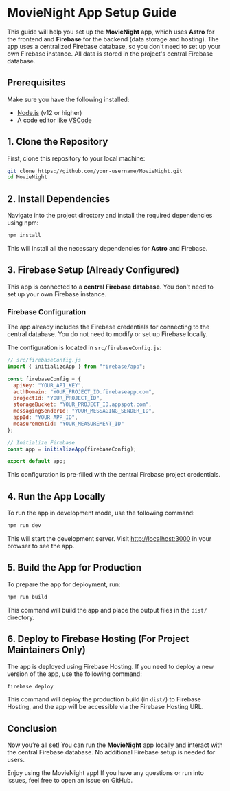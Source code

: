 # MovieNight App Setup Guide

This guide will help you set up the **MovieNight** app, which uses **Astro** for the frontend and **Firebase** for the backend (data storage and hosting).
The app uses a centralized Firebase database, so you don't need to set up your own Firebase instance. All data is stored in the project's central Firebase database.

## Prerequisites

Make sure you have the following installed:
- [Node.js](https://nodejs.org/) (v12 or higher)
- A code editor like [VSCode](https://code.visualstudio.com/)

## 1. Clone the Repository

First, clone this repository to your local machine:
```bash
git clone https://github.com/your-username/MovieNight.git
cd MovieNight
```

## 2. Install Dependencies

Navigate into the project directory and install the required dependencies using npm:
```bash
npm install
```

This will install all the necessary dependencies for **Astro** and Firebase.

## 3. Firebase Setup (Already Configured)

This app is connected to a **central Firebase database**. You don't need to set up your own Firebase instance.

### Firebase Configuration

The app already includes the Firebase credentials for connecting to the central database. You do not need to modify or set up Firebase locally.

The configuration is located in `src/firebaseConfig.js`:
```javascript
// src/firebaseConfig.js
import { initializeApp } from "firebase/app";

const firebaseConfig = {
  apiKey: "YOUR_API_KEY",
  authDomain: "YOUR_PROJECT_ID.firebaseapp.com",
  projectId: "YOUR_PROJECT_ID",
  storageBucket: "YOUR_PROJECT_ID.appspot.com",
  messagingSenderId: "YOUR_MESSAGING_SENDER_ID",
  appId: "YOUR_APP_ID",
  measurementId: "YOUR_MEASUREMENT_ID"
};

// Initialize Firebase
const app = initializeApp(firebaseConfig);

export default app;
```
This configuration is pre-filled with the central Firebase project credentials.

## 4. Run the App Locally

To run the app in development mode, use the following command:
```bash
npm run dev
```

This will start the development server. Visit [http://localhost:3000](http://localhost:3000) in your browser to see the app.

## 5. Build the App for Production

To prepare the app for deployment, run:
```bash
npm run build
```

This command will build the app and place the output files in the `dist/` directory.

## 6. Deploy to Firebase Hosting (For Project Maintainers Only)

The app is deployed using Firebase Hosting. If you need to deploy a new version of the app, use the following command:
```bash
firebase deploy
```

This command will deploy the production build (in `dist/`) to Firebase Hosting, and the app will be accessible via the Firebase Hosting URL.

## Conclusion

Now you’re all set! You can run the **MovieNight** app locally and interact with the central Firebase database. No additional Firebase setup is needed for users.

Enjoy using the MovieNight app! If you have any questions or run into issues, feel free to open an issue on GitHub.
